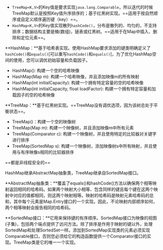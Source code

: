 - `TreeMap<K,V>`的Key值是要求实现`java.lang.Comparable`，所以迭代的时候TreeMap默认是按照Key值升序排序的；基于红黑树实现。==适用于按自然顺序或自定义顺序遍历键（key）==。
- `HashMap<K,V>`的Key值实现散列`hashCode()`，分布是散列的、均匀的，不支持排序；数据结构主要是桶(数组)，链表或红黑树。==适用于在Map中插入、删除和定位元素==。



**HashMap：**基于哈希表实现。使用HashMap要求添加的键类明确定义了`hashCode()`和`equals()`[可以重写`hashCode()`和`equals()`]，为了优化HashMap空间的使用，您可以调优初始容量和负载因子。

- HashMap(): 构建一个空的哈希映像
- HashMap(Map m): 构建一个哈希映像，并且添加映像m的所有映射
- HashMap(int initialCapacity): 构建一个拥有特定容量的空的哈希映像
- HashMap(int initialCapacity, float loadFactor): 构建一个拥有特定容量和加载因子的空的哈希映像

**TreeMap：**基于红黑树实现。==TreeMap没有调优选项，因为该树总处于平衡状态==。

- TreeMap()：构建一个空的映像树
- TreeMap(Map m): 构建一个映像树，并且添加映像m中所有元素
- TreeMap(Comparator c): 构建一个映像树，并且使用特定的比较器对关键字进行排序
- TreeMap(SortedMap s): 构建一个映像树，添加映像树s中所有映射，并且使用与有序映像s相同的比较器排序



==都是非线程安全的==

HashMap继承AbstractMap抽象类，TreeMap继承自SortedMap接口。

**AbstractMap抽象类：**覆盖了equals()和hashCode()方法以确保两个相等映射返回相同的哈希码。如果两个映射大小相等、包含同样的键且每个键在这两个映射中对应的值都相同，则这两个映射相等。映射的哈希码是映射元素哈希码的总和，其中每个元素是Map.Entry接口的一个实现。因此，不论映射内部顺序如何，两个相等映射会报告相同的哈希码。

**SortedMap接口：**它用来保持键的有序顺序。SortedMap接口为映像的视图(子集)，包括两个端点提供了访问方法。除了排序是作用于映射的键以外，处理SortedMap和处理SortedSet一样。添加到SortedMap实现类的元素必须实现Comparable接口，否则您必须给它的构造函数提供一个Comparator接口的实现。TreeMap类是它的唯一一个实现。



